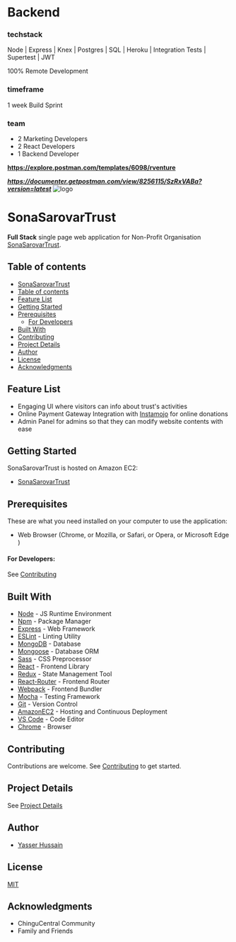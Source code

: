 # Backend
### techstack
  Node | Express | Knex | Postgres | SQL | Heroku | Integration Tests | Supertest | JWT

100% Remote Development

### timeframe
1 week Build Sprint

### team
 - 2 Marketing Developers
 - 2 React Developers
 - 1 Backend Developer

**https://explore.postman.com/templates/6098/rventure**

***https://documenter.getpostman.com/view/8256115/SzRxVABa?version=latest***
![logo](readme-resources/logo.jpg)
# SonaSarovarTrust

**Full Stack** single page web application for
Non-Profit Organisation [SonaSarovarTrust](http://www.sonasarovartrust.org).

## Table of contents

  * [SonaSarovarTrust](#sonasarovartrust)
  * [Table of contents](#table-of-contents)
  * [Feature List](#feature-list)
  * [Getting Started](#getting-started)
  * [Prerequisites](#prerequisites)
    * [For Developers](#for-developers)
  * [Built With](#built-with)
  * [Contributing](#contributing)
  * [Project Details](#project-details)
  * [Author](#author)
  * [License](#license)
  * [Acknowledgments](#acknowledgments)

## Feature List
 * Engaging UI where visitors can info about trust's activities
 * Online Payment Gateway Integration with [Instamojo](https://www.instamojo.com) for
   online donations
 * Admin Panel for admins so that they can modify website contents with ease

## Getting Started
SonaSarovarTrust is hosted on Amazon EC2:
 * [SonaSarovarTrust](http://ec2-13-126-102-159.ap-south-1.compute.amazonaws.com/web)

## Prerequisites
 These are what you need installed on your computer to use the application:

 - Web Browser (Chrome, or Mozilla, or Safari, or Opera, or Microsoft Edge )

 #### For Developers:
  See [Contributing](CONTRIBUTING.md)


## Built With

- [Node](https://nodejs.org) - JS Runtime Environment
- [Npm](https://www.npmjs.com) - Package Manager
- [Express](https://expressjs.com/en/starter/installing.html) - Web Framework
- [ESLint](https://eslint.org) - Linting Utility
- [MongoDB](https://www.mongodb.com) - Database
- [Mongoose](http://mongoosejs.com) - Database ORM
- [Sass](http://sass-lang.com) - CSS Preprocessor
- [React](https://reactjs.org) - Frontend Library
- [Redux](http://redux.js.org) - State Management Tool
- [React-Router](https://reacttraining.com/react-router/web/guides/philosophy) - Frontend Router
- [Webpack](https://webpack.js.org) - Frontend Bundler
- [Mocha](https://mochajs.org) - Testing Framework
- [Git](https://git-scm.com) - Version Control
- [AmazonEC2](https://aws.amazon.com/ec2) - Hosting and Continuous Deployment
- [VS Code](https://code.visualstudio.com) - Code Editor
- [Chrome](https://www.google.com/chrome/browser/desktop/index.html) - Browser

## Contributing

Contributions are welcome.
See [Contributing](CONTRIBUTING.md) to get started.

## Project Details

See [Project Details](PROJECTDETAILS.md)

## Author

* [Yasser Hussain](https://github.com/yasserhussain1110)

## License

[MIT](LICENSE.md)

## Acknowledgments
* ChinguCentral Community
* Family and Friends

